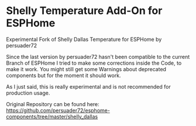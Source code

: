 # Shelly Temperature Add-On for ESPHome
Experimental Fork of Shelly Dallas Temperature for ESPHome by persuader72

Since the last version by persuader72 hasn't been compatible to the current Branch of ESPHome I tried to make some corrections inside the Code, to make it work.
You might still get some Warnings about deprecated components but for the moment it should work.

As I just said, this is really experimental and is not recommended for production usage.

Original Repository can be found here:
https://github.com/persuader72/esphome-components/tree/master/shelly_dallas
